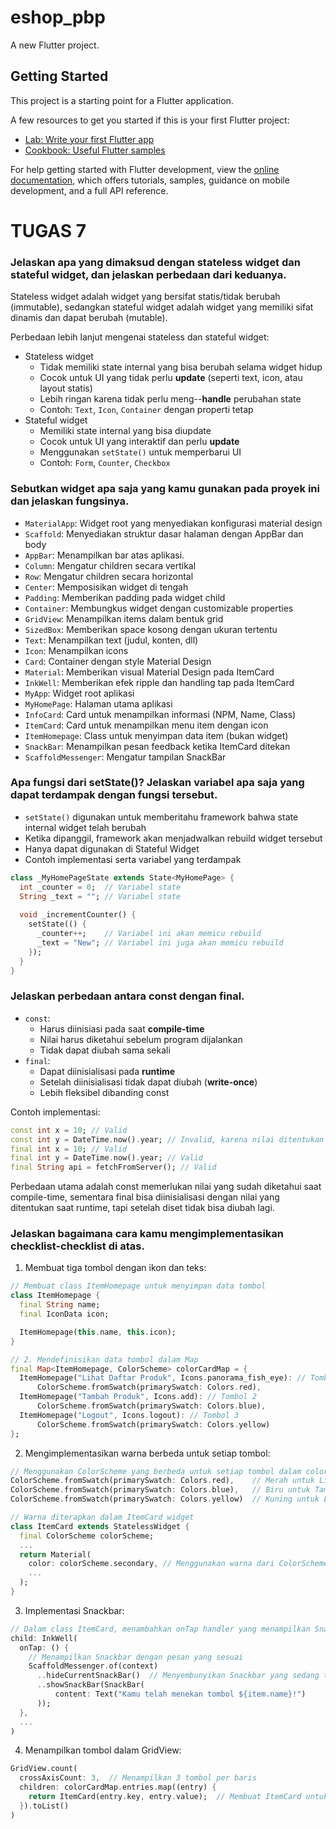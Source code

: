 # eshop_pbp

A new Flutter project.

## Getting Started

This project is a starting point for a Flutter application.

A few resources to get you started if this is your first Flutter project:

- [Lab: Write your first Flutter app](https://docs.flutter.dev/get-started/codelab)
- [Cookbook: Useful Flutter samples](https://docs.flutter.dev/cookbook)

For help getting started with Flutter development, view the
[online documentation](https://docs.flutter.dev/), which offers tutorials,
samples, guidance on mobile development, and a full API reference.

# TUGAS 7

### Jelaskan apa yang dimaksud dengan stateless widget dan stateful widget, dan jelaskan perbedaan dari keduanya.

Stateless widget adalah widget yang bersifat statis/tidak berubah (immutable), sedangkan stateful widget adalah widget yang memiliki sifat dinamis dan dapat berubah (mutable).

Perbedaan lebih lanjut mengenai stateless dan stateful widget:
* Stateless widget
  * Tidak memiliki state internal yang bisa berubah selama widget hidup
  * Cocok untuk UI yang tidak perlu __update__ (seperti text, icon, atau layout statis)
  * Lebih ringan karena tidak perlu meng--__handle__ perubahan state
  * Contoh: `Text`, `Icon`, `Container` dengan properti tetap
* Stateful widget
  * Memiliki state internal yang bisa diupdate
  * Cocok untuk UI yang interaktif dan perlu __update__
  * Menggunakan `setState()` untuk memperbarui UI
  * Contoh: `Form`, `Counter`, `Checkbox`

### Sebutkan widget apa saja yang kamu gunakan pada proyek ini dan jelaskan fungsinya.

* `MaterialApp`: Widget root yang menyediakan konfigurasi material design
* `Scaffold`: Menyediakan struktur dasar halaman dengan AppBar dan body
* `AppBar`: Menampilkan bar atas aplikasi.
* `Column`: Mengatur children secara vertikal
* `Row`: Mengatur children secara horizontal
* `Center`: Memposisikan widget di tengah
* `Padding`: Memberikan padding pada widget child
* `Container`: Membungkus widget dengan customizable properties
* `GridView`: Menampilkan items dalam bentuk grid
* `SizedBox`: Memberikan space kosong dengan ukuran tertentu
* `Text`: Menampilkan text (judul, konten, dll)
* `Icon`: Menampilkan icons
* `Card`: Container dengan style Material Design
* `Material`: Memberikan visual Material Design pada ItemCard
* `InkWell`: Memberikan efek ripple dan handling tap pada ItemCard
* `MyApp`: Widget root aplikasi
* `MyHomePage`: Halaman utama aplikasi
* `InfoCard`: Card untuk menampilkan informasi (NPM, Name, Class)
* `ItemCard`: Card untuk menampilkan menu item dengan icon
* `ItemHomepage`: Class untuk menyimpan data item (bukan widget)
* `SnackBar`: Menampilkan pesan feedback ketika ItemCard ditekan
* `ScaffoldMessenger`: Mengatur tampilan SnackBar

### Apa fungsi dari setState()? Jelaskan variabel apa saja yang dapat terdampak dengan fungsi tersebut.
* `setState()` digunakan untuk memberitahu framework bahwa state internal widget telah berubah
* Ketika dipanggil, framework akan menjadwalkan rebuild widget tersebut
* Hanya dapat digunakan di Stateful Widget
* Contoh implementasi serta variabel yang terdampak

```dart
class _MyHomePageState extends State<MyHomePage> {
  int _counter = 0;  // Variabel state
  String _text = ""; // Variabel state
  
  void _incrementCounter() {
    setState(() {
      _counter++;    // Variabel ini akan memicu rebuild
      _text = "New"; // Variabel ini juga akan memicu rebuild
    });
  }
}
```

### Jelaskan perbedaan antara const dengan final.
* `const`:
  * Harus diinisiasi pada saat __compile-time__
  * Nilai harus diketahui sebelum program dijalankan
  * Tidak dapat diubah sama sekali
* `final`:
  * Dapat diinisialisasi pada __runtime__
  * Setelah diinisialisasi tidak dapat diubah (__write-once__)
  * Lebih fleksibel dibanding const

Contoh implementasi:
```dart
const int x = 10; // Valid
const int y = DateTime.now().year; // Invalid, karena nilai ditentukan saat runtime
final int x = 10; // Valid
final int y = DateTime.now().year; // Valid
final String api = fetchFromServer(); // Valid
```

Perbedaan utama adalah const memerlukan nilai yang sudah diketahui saat compile-time, sementara final bisa diinisialisasi dengan nilai yang ditentukan saat runtime, tapi setelah diset tidak bisa diubah lagi.

### Jelaskan bagaimana cara kamu mengimplementasikan checklist-checklist di atas.

1. Membuat tiga tombol dengan ikon dan teks:

```dart
// Membuat class ItemHomepage untuk menyimpan data tombol
class ItemHomepage {
  final String name;
  final IconData icon;

  ItemHomepage(this.name, this.icon);
}

// 2. Mendefinisikan data tombol dalam Map
final Map<ItemHomepage, ColorScheme> colorCardMap = {
  ItemHomepage("Lihat Daftar Produk", Icons.panorama_fish_eye): // Tombol 1
      ColorScheme.fromSwatch(primarySwatch: Colors.red),
  ItemHomepage("Tambah Produk", Icons.add): // Tombol 2
      ColorScheme.fromSwatch(primarySwatch: Colors.blue),
  ItemHomepage("Logout", Icons.logout): // Tombol 3
      ColorScheme.fromSwatch(primarySwatch: Colors.yellow)
};
```

2. Mengimplementasikan warna berbeda untuk setiap tombol:

```dart
// Menggunakan ColorScheme yang berbeda untuk setiap tombol dalam colorCardMap
ColorScheme.fromSwatch(primarySwatch: Colors.red),    // Merah untuk Lihat Daftar Produk
ColorScheme.fromSwatch(primarySwatch: Colors.blue),   // Biru untuk Tambah Produk
ColorScheme.fromSwatch(primarySwatch: Colors.yellow)  // Kuning untuk Logout

// Warna diterapkan dalam ItemCard widget
class ItemCard extends StatelessWidget {
  final ColorScheme colorScheme;
  ...
  return Material(
    color: colorScheme.secondary, // Menggunakan warna dari ColorScheme
    ...
  );
}
```

3. Implementasi Snackbar:

```dart
// Dalam class ItemCard, menambahkan onTap handler yang menampilkan Snackbar
child: InkWell(
  onTap: () {
    // Menampilkan Snackbar dengan pesan yang sesuai
    ScaffoldMessenger.of(context)
      ..hideCurrentSnackBar()  // Menyembunyikan Snackbar yang sedang tampil
      ..showSnackBar(SnackBar(
          content: Text("Kamu telah menekan tombol ${item.name}!")
      ));
  },
  ...
)
```

4. Menampilkan tombol dalam GridView:

```dart
GridView.count(
  crossAxisCount: 3,  // Menampilkan 3 tombol per baris
  children: colorCardMap.entries.map((entry) {
    return ItemCard(entry.key, entry.value);  // Membuat ItemCard untuk setiap tombol
  }).toList()
)
```


